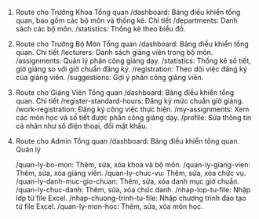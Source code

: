 1. Route cho Trưởng Khoa
   Tổng quan
   /dashboard: Bảng điều khiển tổng quan, bao gồm các bộ môn và thống kê.
   Chi tiết
   /departments: Danh sách các bộ môn.
   /statistics: Thống kê theo biểu đồ.
2. Route cho Trưởng Bộ Môn
   Tổng quan
   /dashboard: Bảng điều khiển tổng quan.
   Chi tiết
   /lecturers: Danh sách giảng viên trong bộ môn.
   /assignments: Quản lý phân công giảng dạy.
   /statistics: Thống kê số tiết, giờ giảng so với giờ chuẩn đăng ký.
   /registration: Theo dõi việc đăng ký của giảng viên.
   /suggestions: Gợi ý phân công giảng viên.
3. Route cho Giảng Viên
   Tổng quan
   /dashboard: Bảng điều khiển tổng quan.
   Chi tiết
   /register-standard-hours: Đăng ký mức chuẩn giờ giảng.
   /work-registration: Đăng ký công việc thực hiện.
   /my-assignments: Xem các môn học và số tiết được phân công giảng dạy.
   /profile: Sửa thông tin cá nhân như số điện thoại, đổi mật khẩu.
4. Route cho Admin
   Tổng quan
   /dashboard: Bảng điều khiển tổng quan.
   Quản lý

   /quan-ly-bo-mon: Thêm, sửa, xóa khoa và bộ môn.
   /quan-ly-giang-vien: Thêm, sửa, xóa giảng viên.
   /quan-ly-chuc-vu: Thêm, sửa, xóa chức vụ.
   /quan-ly-danh-muc-gio-chuan: Thêm, sửa, xóa danh mục giờ chuẩn.
   /quan-ly-chuc-danh: Thêm, sửa, xóa chức danh.
   /nhap-lop-tu-file: Nhập lớp từ file Excel.
   /nhap-chuong-trinh-tu-file: Nhập chương trình đào tạo từ file Excel.
   /quan-ly-mon-hoc: Thêm, sửa, xóa môn học.
